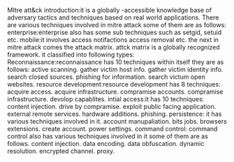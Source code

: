 MItre att&ck introduction:it is a globally -accessible knowledge base of adversary tactics and techniques based on real world applications.
There are various techniques involved in mitre attack some of them are as follows:
enterprise:enterprise also has some sub techniques such as setgid, setuid etc.
mobile:it involves access notifactions access removal etc.
the next in mitre attack comes the attack matrix.
attck matrix is a globally recognized framework.
it classified into following types:
Reconnaissance:reconnaissance has 10 techniques within itself they are as follows:
active scanning.
gather victim host info.
gather victim identity info.
search closed sources.
phishing for information.
search victum open websites.
resource development:resource development has 8 techniques:
acquire access.
acquire infrastructure.
compramise accounts.
compramise infrastructure.
devolop capablites.
intial access:it has 10 techniques:
content injection.
drive by compramise.
exploit public facing application.
external remote services.
hardware additions.
phishing.
persistence: it has various techniques involved in it.
account manupaliation.
bits jobs.
browsers extensions.
create account.
power settings.
command control: command control also has various techniques involved in it some of them are as follows.
content injection.
data encoding.
data obfuscation.
dynamic resolution.
encrypted channel.
proxy.

